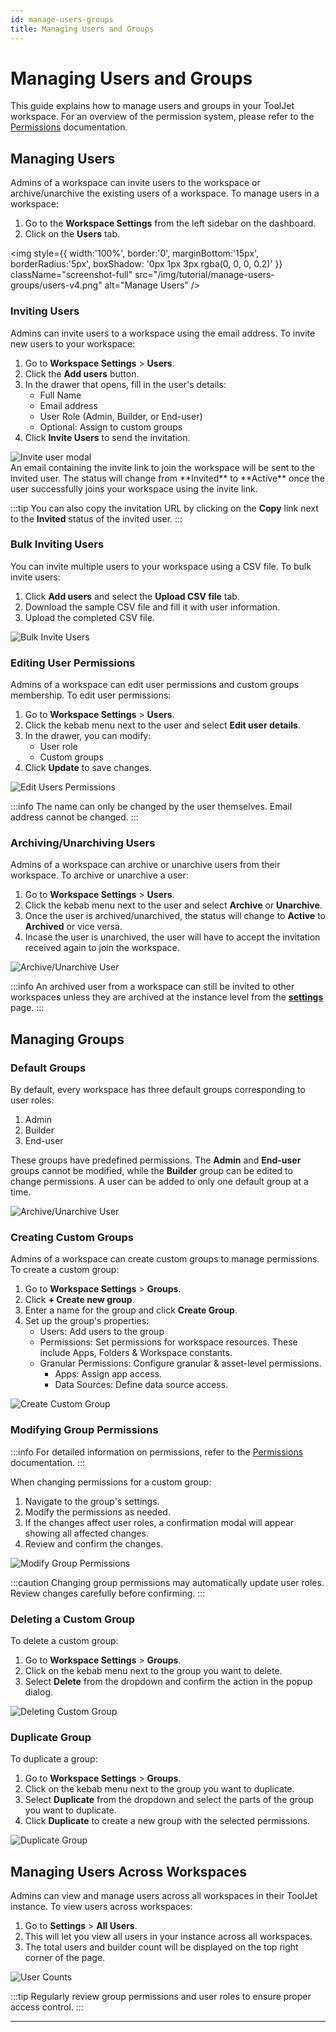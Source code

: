 ```yaml
---
id: manage-users-groups
title: Managing Users and Groups
---
```


# Managing Users and Groups

This guide explains how to manage users and groups in your ToolJet workspace. For an overview of the permission system, please refer to the [Permissions](../org-management/permissions.md) documentation.

## Managing Users

Admins of a workspace can invite users to the workspace or archive/unarchive the existing users of a workspace. To manage users in a workspace:

 1. Go to the **Workspace Settings** from the left sidebar on the dashboard.
 2. Click on the **Users** tab.

<div style={{textAlign: 'center'}}>

<img style={{ width:'100%', border:'0', marginBottom:'15px', borderRadius:'5px', boxShadow: '0px 1px 3px rgba(0, 0, 0, 0.2)' }} className="screenshot-full" src="/img/tutorial/manage-users-groups/users-v4.png" alt="Manage Users" />

</div>


### Inviting Users

Admins can invite users to a workspace using the email address. To invite new users to your workspace:

1. Go to **Workspace Settings** > **Users**.
2. Click the **Add users** button.
3. In the drawer that opens, fill in the user's details:
   - Full Name
   - Email address
   - User Role (Admin, Builder, or End-user)
   - Optional: Assign to custom groups
4. Click **Invite Users** to send the invitation.

<div style={{paddingTop:'24px', paddingBottom:'24px', textAlign: 'center'}}>
<img className="screenshot-full" src="/img/tutorial/manage-users-groups/invitemodal-v3.png" alt="Invite user modal" />
</div>
An email containing the invite link to join the workspace will be sent to the invited user. The status will change from **Invited** to **Active** once the user successfully joins your workspace using the invite link.

:::tip
You can also copy the invitation URL by clicking on the **Copy** link next to the **Invited** status of the invited user.
:::

### Bulk Inviting Users

You can invite multiple users to your workspace using a CSV file. To bulk invite users:

1. Click **Add users** and select the **Upload CSV file** tab.
2. Download the sample CSV file and fill it with user information.
3. Upload the completed CSV file.

<div style={{textAlign: 'center'}}>
<img className="screenshot-full" src="/img/tutorial/manage-users-groups/bulkinvite-v3.png" alt="Bulk Invite Users" />
</div>

### Editing User Permissions

Admins of a workspace can edit user permissions and custom groups membership. To edit user permissions:

1. Go to **Workspace Settings** > **Users**.
2. Click the kebab menu next to the user and select **Edit user details**.
3. In the drawer, you can modify:
   - User role
   - Custom groups
4. Click **Update** to save changes.

<div style={{textAlign: 'center', paddingBottom:'24px'}}>
<img className="screenshot-full" src="/img/tutorial/manage-users-groups/edituserdetails-v3.png" alt="Edit Users Permissions" />
</div>

:::info
The name can only be changed by the user themselves. Email address cannot be changed.
:::


### Archiving/Unarchiving Users

Admins of a workspace can archive or unarchive users from their workspace. To archive or unarchive a user:

1. Go to **Workspace Settings** > **Users**.
2. Click the kebab menu next to the user and select **Archive** or **Unarchive**.
3. Once the user is archived/unarchived, the status will change to **Active** to **Archived** or vice versa.
4. Incase the user is unarchived, the user will have to accept the invitation received again to join the workspace.

<div style={{textAlign: 'center', paddingBottom:'24px'}}>
<img className="screenshot-full" src="/img/tutorial/manage-users-groups/archiveuser-v3.png" alt="Archive/Unarchive User" />
</div>

:::info
An archived user from a workspace can still be invited to other workspaces unless they are archived at the instance level from the **[settings](/docs/Enterprise/superadmin#settings)** page.
:::

## Managing Groups

### Default Groups

By default, every workspace has three default groups corresponding to user roles:

1. Admin
2. Builder
3. End-user

These groups have predefined permissions. The **Admin** and **End-user** groups cannot be modified, while the **Builder** group can be edited to change permissions. A user can be added to only one default group at a time.

<div style={{textAlign: 'center'}}>
<img className="screenshot-full" src="/img/tutorial/manage-users-groups/default-user-groups.png" alt="Archive/Unarchive User" />
</div>

### Creating Custom Groups

Admins of a workspace can create custom groups to manage permissions. To create a custom group:

1. Go to **Workspace Settings** > **Groups**.
2. Click **+ Create new group**.
3. Enter a name for the group and click **Create Group**.
4. Set up the group's properties:
   - Users: Add users to the group
   - Permissions: Set permissions for workspace resources. These include Apps, Folders & Workspace constants.
   - Granular Permissions: Configure granular & asset-level permissions.
      - Apps: Assign app access.
      - Data Sources: Define data source access.

<div style={{textAlign: 'center'}}>
<img className="screenshot-full" src="/img/tutorial/manage-users-groups/create-custom-group.png" alt="Create Custom Group" />
</div>

### Modifying Group Permissions

:::info
For detailed information on permissions, refer to the [Permissions](../org-management/permissions.md) documentation.
:::

When changing permissions for a custom group:

1. Navigate to the group's settings.
2. Modify the permissions as needed.
3. If the changes affect user roles, a confirmation modal will appear showing all affected changes.
4. Review and confirm the changes.

<div style={{textAlign: 'center', paddingBottom:'24px'}}>
<img className="screenshot-full" src="/img/tutorial/manage-users-groups/modify-group-permissions.png" alt="Modify Group Permissions" />
</div>

:::caution
Changing group permissions may automatically update user roles. Review changes carefully before confirming.
:::

### Deleting a Custom Group

To delete a custom group:

1. Go to **Workspace Settings** > **Groups**.
2. Click on the kebab menu next to the group you want to delete.
3. Select **Delete** from the dropdown and confirm the action in the popup dialog.

<div style={{textAlign: 'center', paddingBottom:'24px'}}>
<img className="screenshot-full" src="/img/tutorial/manage-users-groups/deleting-custom-group.png" alt="Deleting Custom Group" />
</div>

### Duplicate Group

To duplicate a group:

1. Go to **Workspace Settings** > **Groups**.
2. Click on the kebab menu next to the group you want to duplicate.
3. Select **Duplicate** from the dropdown and select the parts of the group you want to duplicate.
4. Click **Duplicate** to create a new group with the selected permissions.

<div style={{textAlign: 'center', paddingBottom:'24px'}}>
<img className="screenshot-full" src="/img/tutorial/manage-users-groups/duplicate-group.png" alt="Duplicate Group" />
</div>

## Managing Users Across Workspaces

Admins can view and manage users across all workspaces in their ToolJet instance. To view users across workspaces:

1. Go to **Settings** > **All Users**.
2. This will let you view all users in your instance across all workspaces.
3. The total users and builder count will be displayed on the top right corner of the page.

<div style={{textAlign: 'center'}}>
<img className="screenshot-full" src="/img/tutorial/manage-users-groups/manage-all-users.png" alt="User Counts" />
</div>

:::tip
Regularly review group permissions and user roles to ensure proper access control.
:::

---